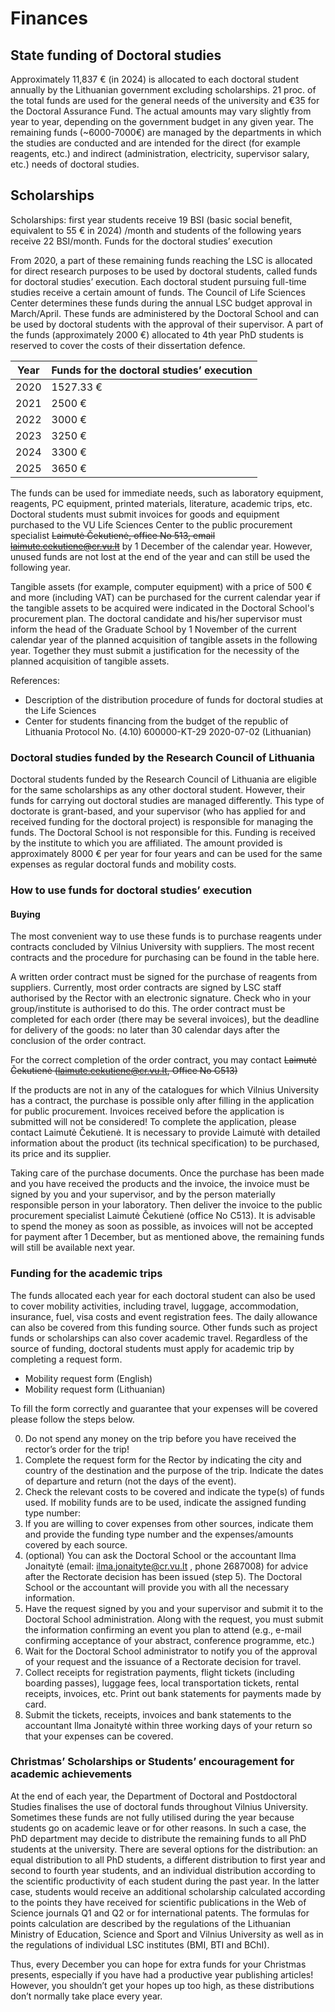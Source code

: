 # Finances

## State funding of Doctoral studies

Approximately 11,837 € (in 2024) is allocated to each doctoral student annually by the
Lithuanian government excluding scholarships. 21 proc. of the total funds are used for the
general needs of the university and €35 for the Doctoral Assurance Fund. The actual
amounts may vary slightly from year to year, depending on the government budget in any
given year. The remaining funds (~6000-7000€) are managed by the departments in which
the studies are conducted and are intended for the direct (for example reagents, etc.) and
indirect (administration, electricity, supervisor salary, etc.) needs of doctoral studies.

## Scholarships

Scholarships: first year students receive 19 BSI (basic social benefit, equivalent to 55 € in
2024) /month and students of the following years receive 22 BSI/month.
Funds for the doctoral studies’ execution

From 2020, a part of these remaining funds reaching the LSC is allocated for direct research
purposes to be used by doctoral students, called funds for doctoral studies’ execution.
Each doctoral student pursuing full-time studies receive a certain amount of funds. The
Council of Life Sciences Center determines these funds during the annual LSC budget
approval in March/April. These funds are administered by the Doctoral School and can be
used by doctoral students with the approval of their supervisor. A part of the funds
(approximately 2000 €) allocated to 4th year PhD students is reserved to cover the
costs of their dissertation defence.


| Year | Funds for the doctoral studies’ execution |
|------|------------------------------------------|
| 2020 | 1527.33 €                                |
| 2021 | 2500 €                                   |
| 2022 | 3000 €                                   |
| 2023 | 3250 €                                   |
| 2024 | 3300 €                                   |
| 2025 | 3650 €                         |

The funds can be used for immediate needs, such as laboratory equipment, reagents, PC
equipment, printed materials, literature, academic trips, etc. Doctoral students must submit
invoices for goods and equipment purchased to the VU Life Sciences Center to the public
procurement specialist ~~Laimutė Čekutienė, office No 513, email laimute.cekutiene@cr.vu.lt~~
by 1 December of the calendar year. However, unused funds are not lost at the end of
the year and can still be used the following year.

Tangible assets (for example, computer equipment) with a price of 500 € and more
(including VAT) can be purchased for the current calendar year if the tangible assets to be
acquired were indicated in the Doctoral School's procurement plan. The doctoral candidate
and his/her supervisor must inform the head of the Graduate School by 1 November of the
current calendar year of the planned acquisition of tangible assets in the following year.
Together they must submit a justification for the necessity of the planned acquisition of
tangible assets.

References:
- Description of the distribution procedure of funds for doctoral studies at the Life Sciences
- Center for students financing from the budget of the republic of Lithuania Protocol No. (4.10) 600000-KT-29 2020-07-02 (Lithuanian)

### Doctoral studies funded by the Research Council of Lithuania

Doctoral students funded by the Research Council of Lithuania are eligible for the same
scholarships as any other doctoral student. However, their funds for carrying out doctoral
studies are managed differently. This type of doctorate is grant-based, and your supervisor
(who has applied for and received funding for the doctoral project) is responsible for
managing the funds. The Doctoral School is not responsible for this. Funding is received by
the institute to which you are affiliated. The amount provided is approximately 8000 € per
year for four years and can be used for the same expenses as regular doctoral funds and
mobility costs.

### How to use funds for doctoral studies’ execution

#### Buying

The most convenient way to use these funds is to purchase reagents under contracts
concluded by Vilnius University with suppliers. The most recent contracts and the procedure
for purchasing can be found in the table here.

A written order contract must be signed for the purchase of reagents from suppliers.
Currently, most order contracts are signed by LSC staff authorised by the Rector with an
electronic signature. Check who in your group/institute is authorised to do this.
The order contract must be completed for each order (there may be several invoices), but
the deadline for delivery of the goods: no later than 30 calendar days after the conclusion of
the order contract.

For the correct completion of the order contract, you may contact ~~Laimutė Čekutienė (laimute.cekutiene@cr.vu.lt, Office No C513)~~

If the products are not in any of the catalogues for which Vilnius University has a
contract, the purchase is possible only after filling in the application for public procurement.
Invoices received before the application is submitted will not be considered! To complete the
application, please contact Laimutė Čekutienė. It is necessary to provide Laimutė with
detailed information about the product (its technical specification) to be purchased, its price
and its supplier.

Taking care of the purchase documents. Once the purchase has been made and you
have received the products and the invoice, the invoice must be signed by you and your
supervisor, and by the person materially responsible person in your laboratory. Then deliver
the invoice to the public procurement specialist Laimutė Čekutienė (office No C513).
It is advisable to spend the money as soon as possible, as invoices will not be accepted for
payment after 1 December, but as mentioned above, the remaining funds will still be
available next year.

### Funding for the academic trips

The funds allocated each year for each doctoral student can also be used to cover mobility
activities, including travel, luggage, accommodation, insurance, fuel, visa costs and event
registration fees. The daily allowance can also be covered from this funding source. Other
funds such as project funds or scholarships can also cover academic travel. Regardless of
the source of funding, doctoral students must apply for academic trip by completing a
request form.

- Mobility request form (English)
- Mobility request form (Lithuanian)

To fill the form correctly and guarantee that your expenses will be covered please follow the
steps below.

0. Do not spend any money on the trip before you have received the rector’s
order for the trip!
1. Complete the request form for the Rector by indicating the city and country of the
destination and the purpose of the trip. Indicate the dates of departure and return
(not the days of the event).
2. Check the relevant costs to be covered and indicate the type(s) of funds used. If
mobility funds are to be used, indicate the assigned funding type number:
111017173. If you are willing to cover expenses from other sources, indicate them
and provide the funding type number and the expenses/amounts covered by each
source.
3. (optional) You can ask the Doctoral School or the accountant Ilma Jonaitytė (email:
ilma.jonaityte@cr.vu.lt , phone 2687008) for advice after the Rectorate decision has
been issued (step 5). The Doctoral School or the accountant will provide you with all
the necessary information.
4. Have the request signed by you and your supervisor and submit it to the Doctoral
School administration. Along with the request, you must submit the information
confirming an event you plan to attend (e.g., e-mail confirming acceptance of your
abstract, conference programme, etc.)
5. Wait for the Doctoral School administrator to notify you of the approval of your
request and the issuance of a Rectorate decision for travel.
6. Collect receipts for registration payments, flight tickets (including boarding passes),
luggage fees, local transportation tickets, rental receipts, invoices, etc. Print out bank
statements for payments made by card.
7. Submit the tickets, receipts, invoices and bank statements to the accountant Ilma
Jonaitytė within three working days of your return so that your expenses can be
covered.

### Christmas’ Scholarships or Students’ encouragement for academic achievements

At the end of each year, the Department of Doctoral and Postdoctoral Studies finalises the
use of doctoral funds throughout Vilnius University. Sometimes these funds are not fully
utilised during the year because students go on academic leave or for other reasons. In such
a case, the PhD department may decide to distribute the remaining funds to all PhD students
at the university. There are several options for the distribution: an equal distribution to all
PhD students, a different distribution to first year and second to fourth year students, and an
individual distribution according to the scientific productivity of each student during the past
year. In the latter case, students would receive an additional scholarship calculated
according to the points they have received for scientific publications in the Web of Science
journals Q1 and Q2 or for international patents. The formulas for points calculation are
described by the regulations of the Lithuanian Ministry of Education, Science and Sport and
Vilnius University as well as in the regulations of individual LSC institutes (BMI, BTI and
BChI).

Thus, every December you can hope for extra funds for your Christmas presents, especially
if you have had a productive year publishing articles! However, you shouldn’t get your hopes
up too high, as these distributions don’t normally take place every year.
